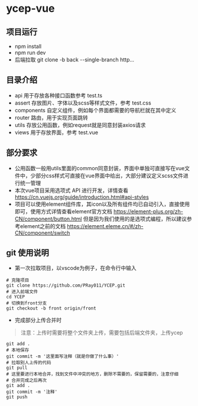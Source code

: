 # ycep-vue
## 项目运行
* npm install
* npm run dev
* 后端拉取 git clone -b back --single-branch http...
## 目录介绍
* api 用于存放各种接口函数参考 test.ts
* assert 存放图片、字体以及scss等样式文件，参考 test.css
* components 自定义组件，例如每个界面都需要的导航栏就在其中定义
* router 路由，用于实现页面跳转
* utils 存放公用函数，例如request就是同意封装axios请求
* views 用于存放界面，参考 test.vue

## 部分要求
* 公用函数一般用utils里面的common同意封装，界面中单独可直接写在vue文件中，少部分css样式可直接在vue界面中给出，大部分建议定义scss文件进行统一管理
* 本次vue项目采用选项式 API 进行开发，详情查看 https://cn.vuejs.org/guide/introduction.html#api-styles
* 项目可以使用element组件库，其icon以及所有组件均已自动引入，直接使用即可，使用方式详情查看element官方文档 https://element-plus.org/zh-CN/component/button.html 但是因为我们使用的是选项式编程，所以建议参考element之前的文档  https://element.eleme.cn/#/zh-CN/component/switch 

## git 使用说明
* 第一次拉取项目，以vscode为例子，在命令行中输入 
```
# 克隆项目
git clone https://github.com/PRay011/YCEP.git
# 进入前端文件
cd YCEP
# 切换到front分支
git checkout -b front origin/front
```
* 完成部分上传合并时
> 注意：上传时需要将整个文件夹上传，需要包括后端文件夹，上传ycep
```
git add .
# 本地保存
git commit -m '这里面写注释（就是你做了什么事）'
# 拉取别人上传的代码
git pull
# 这里要进行本地合并，找到文件中冲突的地方，删除不需要的，保留需要的，注意仔细
# 合并完成之后再次
git add .
git commit -m '注释'
git push
```